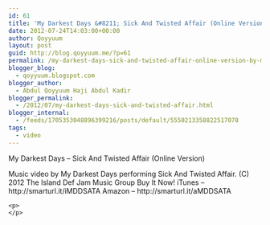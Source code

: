 ```yaml
---
id: 61
title: 'My Darkest Days &#8211; Sick And Twisted Affair (Online Version) by MyDarkestDaysVEVO'
date: 2012-07-24T14:03:00+00:00
author: Qoyyuum
layout: post
guid: http://blog.qoyyuum.me/?p=61
permalink: /my-darkest-days-sick-and-twisted-affair-online-version-by-mydarkestdaysvevo/
blogger_blog:
  - qoyyuum.blogspot.com
blogger_author:
  - Abdul Qoyyuum Haji Abdul Kadir
blogger_permalink:
  - /2012/07/my-darkest-days-sick-and-twisted-affair.html
blogger_internal:
  - /feeds/1705353048896399216/posts/default/5550213358822517078
tags:
  - video
---
```

<div xmlns='http://www.w3.org/1999/xhtml'>
  My Darkest Days &#8211; Sick And Twisted Affair (Online Version)</p> 
  
  <p>
  </p>
  
  <p>
    Music video by My Darkest Days performing Sick And Twisted Affair. (C) 2012 The Island Def Jam Music Group Buy It Now! iTunes &#8211; http://smarturl.it/iMDDSATA Amazon &#8211; http://smarturl.it/aMDDSATA </div> 
    
    <p>
    </p>